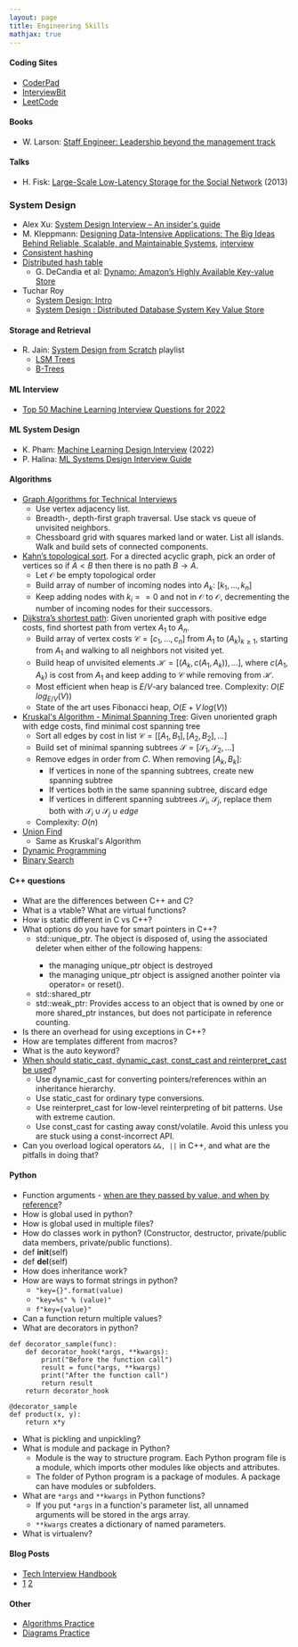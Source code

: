 ```yaml
---
layout: page
title: Engineering Skills
mathjax: true
---
```


#### Coding Sites
* [CoderPad](https://coderpad.io)
* [InterviewBit](https://www.interviewbit.com)
* [LeetCode](https://leetcode.com)

#### Books
* W. Larson: [Staff Engineer: Leadership beyond the management track](https://www.amazon.com/Staff-Engineer-Leadership-beyond-management-ebook/dp/B08RMSHYGG)

#### Talks
* H. Fisk: [Large-Scale Low-Latency Storage for the Social Network](https://www.youtube.com/watch?v=5RfFhMwRAic) (2013)

### System Design
* Alex Xu: [System Design Interview – An insider's guide](https://www.amazon.com/System-Design-Interview-insiders-Second/dp/B08CMF2CQF)
* M. Kleppmann: [Designing Data-Intensive Applications: The Big Ideas Behind Reliable, Scalable, and Maintainable Systems](https://www.amazon.com/Designing-Data-Intensive-Applications-Reliable-Maintainable/dp/1449373321), [interview](https://www.youtube.com/watch?v=sMRpv0fBJLU&t=169s)
* [Consistent hashing](https://en.wikipedia.org/wiki/Consistent_hashing)
* [Distributed hash table](https://en.wikipedia.org/wiki/Distributed_hash_table)
  * G. DeCandia et al: [Dynamo: Amazon’s Highly Available Key-value Store](https://www.allthingsdistributed.com/files/amazon-dynamo-sosp2007.pdf (2007))
* Tuchar Roy
  * [System Design: Intro](https://www.youtube.com/watch?v=UzLMhqg3_Wc&list=RDCMUCZLJf_R2sWyUtXSKiKlyvAw&start_radio=1&rv=UzLMhqg3_Wc&t=624)
  * [System Design : Distributed Database System Key Value Store](https://www.youtube.com/watch?v=UzLMhqg3_Wc&list=RDCMUCZLJf_R2sWyUtXSKiKlyvAw&start_radio=1&rv=UzLMhqg3_Wc&t=624)

#### Storage and Retrieval
* R. Jain: [System Design from Scratch](https://www.youtube.com/playlist?list=PLfBJlB6T2eOukvc2lrkAbeZBqUS94ji1r) playlist
  * [LSM Trees](https://www.youtube.com/watch?v=P2xtlLymqqI)
  * [B-Trees](https://www.youtube.com/watch?v=CpCUZRQGkcs&list=PLfBJlB6T2eOukvc2lrkAbeZBqUS94ji1r&index=5)

#### ML Interview
* [Top 50 Machine Learning Interview Questions for 2022](https://www.interviewquery.com/p/machine-learning-interview-questions)

#### ML System Design
* K. Pham: [Machine Learning Design Interview](https://www.amazon.com/Machine-Learning-Design-Interview-System/dp/B09YQWX59Z) (2022)
* P. Halina: [ML Systems Design Interview Guide](http://patrickhalina.com/posts/ml-systems-design-interview-guide/)

#### Algorithms
* [Graph Algorithms for Technical Interviews](https://www.youtube.com/watch?v=tWVWeAqZ0WU)
  * Use vertex adjacency list.
  * Breadth-, depth-first graph traversal. Use stack vs queue of unvisited neighbors.
  * Chessboard grid with squares marked land or water. List all islands. Walk and build sets of connected components.
* [Kahn’s topological sort](https://youtu.be/cIBFEhD77b4). For a directed acyclic graph, pick an order of vertices so if $A \lt B$ then there is no path $B \rightarrow A$.
  * Let $\mathcal{O}$ be empty topological order
  * Build array of number of incoming nodes into $A_k$: $[k_1, ..., k_n]$
  * Keep adding nodes with $k_i == 0$ and not in $\mathcal{O}$ to $\mathcal{O}$, decrementing the number of incoming nodes for their successors.
* [Dijkstra’s shortest path](https://youtu.be/pSqmAO-m7Lk): Given unoriented graph with positive edge costs, find shortest path from vertex $A_1$ to $A_n$.
  * Build array of vertex costs $\mathcal{C} = [c_1, ..., c_n]$ from $A_1$ to $(A_k)_{k \ge 1}$, starting from $A_1$ and walking to all neighbors not visited yet.
  * Build heap of unvisited elements $\mathcal{H} = [(A_k, c(A_1, A_k)), ... ]$, where $c(A_1, A_k)$ is cost from $A_1$ and keep adding to $\mathcal{C}$ while removing from $\mathcal{H}$.
  * Most efficient when heap is $E/V$-ary balanced tree. Complexity: $O(E \, log_{E/V}(V))$
  * State of the art uses Fibonacci heap, $O(E + V \, log(V))$
* [Kruskal's Algorithm - Minimal Spanning Tree](https://www.youtube.com/watch?v=JZBQLXgSGfs): Given unoriented graph with edge costs, find minimal cost spanning tree
  * Sort all edges by cost in list $\mathcal{C} = [[A_1, B_1], [A_2, B_2], ...]$
  * Build set of minimal spanning subtrees $\mathcal{S} = [\mathcal{S}_1, \mathcal{S}_2, ...]$
  * Remove edges in order from ${C}$. When removing $[A_k, B_k]$:
    * If vertices in none of the spanning subtrees, create new spanning subtree
    * If vertices both in the same spanning subtree, discard edge
    * If vertices in different spanning subtrees $\mathcal{S}_i$, $\mathcal{S}_j$, replace them both with $\mathcal{S}_i \cup \mathcal{S}_j \cup edge$
  * Complexity: $O(n)$
* [Union Find](https://www.youtube.com/watch?v=ibjEGG7ylHk)
  * Same as Kruskal's Algorithm
* [Dynamic Programming](https://www.youtube.com/watch?v=oBt53YbR9Kk)
* [Binary Search](https://leetcode.com/discuss/general-discussion/786126/Python-Powerful-Ultimate-Binary-Search-Template.-Solved-many-problems)

#### C++ questions
* What are the differences between C++ and C?
* What is a vtable? What are virtual functions?
* How is static different in C vs C++?
* What options do you have for smart pointers in C++?
  * std::unique_ptr<X>. The object is disposed of, using the associated deleter when either of the following happens:
    * the managing unique_ptr object is destroyed
    * the managing unique_ptr object is assigned another pointer via operator= or reset().
  * std::shared_ptr<X>
  * std::weak_ptr<X>: Provides access to an object that is owned by one or more shared_ptr instances, but does not participate in reference counting.
* Is there an overhead for using exceptions in C++?
* How are templates different from macros?
* What is the auto keyword?
* [When should static_cast, dynamic_cast, const_cast and reinterpret_cast be used](https://stackoverflow.com/questions/332030/when-should-static-cast-dynamic-cast-const-cast-and-reinterpret-cast-be-used)?
  * Use dynamic_cast for converting pointers/references within an inheritance hierarchy.
  * Use static_cast for ordinary type conversions.
  * Use reinterpret_cast for low-level reinterpreting of bit patterns. Use with extreme caution.
  * Use const_cast for casting away const/volatile. Avoid this unless you are stuck using a const-incorrect API.
* Can you overload logical operators `&&, ||` in C++, and what are the pitfalls in doing that?

#### Python
* Function arguments - [when are they passed by value, and when by reference](https://stackoverflow.com/questions/9696495/python-when-is-a-variable-passed-by-reference-and-when-by-value)?
* How is global used in python?
* How is global used in multiple files?
* How do classes work in python? (Constructor, destructor, private/public data members, private/public functions). 
* def __init__(self)
* def __del__(self)
* How does inheritance work?
* How are ways to format strings in python?
  * `"key={}".format(value)`
  * `"key=%s" % (value)"`
  * `f"key={value}"`
* Can a function return multiple values?
* What are decorators in python?
```
def decorator_sample(func):
    def decorator_hook(*args, **kwargs):
        print("Before the function call")
        result = func(*args, **kwargs)
        print("After the function call")
        return result
    return decorator_hook

@decorator_sample
def product(x, y):
    return x*y
```
* What is pickling and unpickling?
* What is module and package in Python?
  * Module is the way to structure program. Each Python program file is a module, which imports other modules like objects and attributes.
  * The folder of Python program is a package of modules. A package can have modules or subfolders.
* What are `*args` and `**kwargs` in Python functions?
  * If you put `*args` in a function's parameter list, all unnamed arguments will be stored in the args array. 
  * `**kwargs` creates a dictionary of named parameters.
* What is virtualenv?


#### Blog Posts
* [Tech Interview Handbook](https://www.techinterviewhandbook.org/software-engineering-interview-guide/)
* [1](https://www.teamblind.com/post/7-onsites-7-offers-aAFTykAD) [2](https://mlengineer.io/facebook-machine-learning-engineer-interview-4-2021-offer-e5-nyc-91615b5c3065)

#### Other
* [Algorithms Practice](engineering_skills/algorithms_practice.md)
* [Diagrams Practice](engineering_skills/diagrams_practice.md)